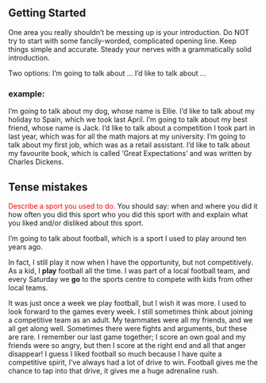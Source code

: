 ## Getting Started

One area you really shouldn’t be messing up is your introduction.
Do NOT try to start with some fancily-worded, complicated opening line. Keep things simple and accurate. Steady your nerves with a grammatically solid introduction.

Two options:
I’m going to talk about ...
I’d like to talk about ...

### example:

I’m going to talk about my dog, whose name is Ellie.
I’d like to talk about my holiday to Spain, which we took last April.
I’m going to talk about my best friend, whose name is Jack.
I’d like to talk about a competition I took part in last year, which was for all the math majors at my university.
I’m going to talk about my first job, which was as a retail assistant.
I’d like to talk about my favourite book, which is called ‘Great Expectations’ and was written by Charles Dickens.

## Tense mistakes

<span style="color:red">Describe a sport you used to do.</span>
You should say:
when and where you did it
how often you did this sport
who you did this sport with and explain what you liked and/or disliked about this sport.

I’m going to talk about football, which is a sport I used to play around ten years ago.

In fact, I still play it now when I have the opportunity, but not competitively. As a kid, I **play** football all the time. I was part of a local football team, and every Saturday we **go** to the sports centre to compete with kids from other local teams.
<br/>

It was just once a week we play football, but I wish it was more. I used to look forward to the games every week. I still sometimes think about joining a competitive team as an adult.
My teammates were all my friends, and we all get along well. Sometimes there were fights and arguments, but these are rare. I remember our last game together; I score an own goal and my friends were so angry, but then I score at the right end and all that anger disappear!
I guess I liked football so much because I have quite a competitive spirit, I’ve always had a lot of drive to win. Football gives me the chance to tap into that drive, it gives me a huge adrenaline rush.
